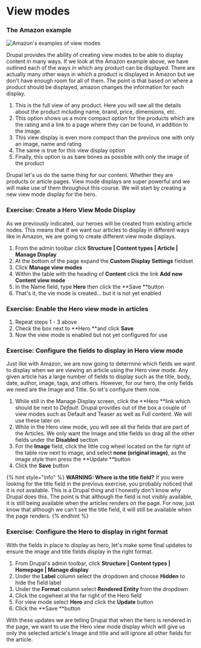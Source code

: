 # View modes

### The Amazon example

![Amazon's examples of view modes](../.gitbook/assets/viewmodes.png)

Drupal provides the ability of creating view modes to be able to display content in many ways.  If we look at the Amazon example above, we have outlined each of the ways in which any product can be displayed.  There are actually many other ways in which a product is displayed in Amazon but we don't have enough room for all of them.  The point is that based on where a product should be displayed, amazon changes the information for each display.  

1. This is the full view of any product.  Here you will see all the details about the product including name, brand, price, dimensions, etc.
2. This option shows us a more compact option for the products which are the rating and a link to a page where they can be found, in addition to the image.
3. This view display is even more compact than the previous one with only an image, name and rating
4. The same is true for this view display option
5. Finally, this option is as bare bones as possible with only the image of the product

Drupal let's us do the same thing for our content.  Whether they are products or article pages.  View mode displays are super powerful and we will make use of them throughout this course.  We will start by creating a new view mode display for the hero.

### Exercise: Create a Hero View Mode Display

As we previously indicated, our heroes will be created from existing article nodes.  This means that if we want our articles to display in different ways like in Amazon, we are going to create different view mode displays.

1. From the admin toolbar click **Structure | Content types | Article | Manage Display**
2. At the bottom of the page expand the **Custom Display Settings** fieldset
3. Click **Manage view modes**
4. Within the table with the heading of **Content** click the link **Add new Content view mode**
5. In the Name field, type **Hero** then click the **Save **button
6. That's it, the vie mode is created... but it is not yet enabled

### Exercise:  Enable the Hero view mode in articles

1. Repeat steps 1 - 3 above
2. Check the box next to **Hero **and click **Save**
3. Now the view mode is enabled but not yet configured for use

### Exercise: Configure the fields to display in Hero view mode

Just like with Amazon, we are now going to determine which fields we want to display when we are viewing an article using the Hero view mode.  Any given article has a large number of fields to display such as the title, body, date, author, image, tags, and others.  However, for our hero, the only fields we need are the Image and Title.  So let's configure them now.

1. While still in the Manage Display screen, click the **Hero **link which should be next to _Default_.  Drupal provides out of the box a couple of view modes such as Default and Teaser as well as Full content.  We will use these later on
2. While in the Hero view mode, you will see all the fields that are part of the Articles.  We only want the Image and title fields so drag all the other fields under the **Disabled** section 
3. For the **Image** field, click the little cog wheel located on the far right of the table row next to image, and select **none (original image)**, as the image style then press the **Update **button
4. Click the **Save** button

{% hint style="info" %}
**WARNING: Where is the title field?**  If you were looking for the title field in the previous exercise, you probably noticed that it is not available.  This is a Drupal thing and I honestly don't know why Drupal does this.  The point is that although the field is not visibly available, it is still being available when the articles renders on the page.  For now, just know that although we can't see the title field, it will still be available when the page renders.
{% endhint %}

### Exercise: Configure the Hero to display in right format

With the fields in place to display as hero, let's make some final updates to ensure the image and title fields display in the right format.

1. From Drupal's admin toolbar, click **Structure | Content types | Homepage | Manage display**
2. Under the **Label** column select the dropdown and choose **Hidden** to hide the field label
3. Under the **Format** column select **Rendered Entity** from the dropdown
4. Click the cogwheel at the far right of the Hero field
5. For view mode select **Hero** and click the **Update** button
6. Click the **Save **button

With these updates we are telling Drupal that when the hero is rendered in the page, we want to use the Hero view mode display which will give us only the selected article's Image and title and will ignore all other fields for the article.
